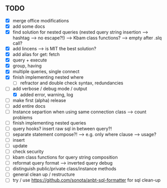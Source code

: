 TODO
----

- [x] merge office modifications
- [x] add some docs
- [x] find solution for nested queries (nested query string insertion --> hashtag --> no escape?!) --> Kbam class functions? --> empty after .slq call?
- [x] add lincens --> is MIT the best solution?
- [x] add alias for get: fetch
- [x] query + execute
- [x] group, having
- [x] multiple queries, single connect
- [x] finish implementing nested where
	- [ ] refractor and double check syntax, redundancies
- [ ] add verbose / debug mode / output
	- [x] added error, warning, log 
- [ ] make first (alpha) release
- [ ] add entire docs
- [ ] Instance separtion when using same connection class --> count problems
- [ ] finish implementing nested queries
- [ ] query hooks? insert raw sql in between query?!
- [ ] separate statement compose?! --> e.g. only where clause --> usage?
- [ ] insert
- [ ] update
- [ ] check security
- [ ] kbam class functions for query string composition
- [ ] reformat query format --> inverted query debug
- [ ] distinguish public/private class/instance methods
- [ ] general clean up / restructure
- [ ] try / use https://github.com/sonota/anbt-sql-formatter for sql clean-up